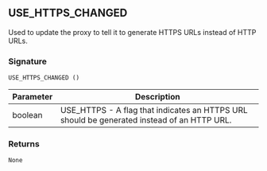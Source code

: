 ## USE\_HTTPS\_CHANGED

Used to update the proxy to tell it to generate HTTPS URLs instead of HTTP URLs.


### Signature

`USE_HTTPS_CHANGED ()`


| Parameter | Description |
| --- | --- |
| boolean | USE\_HTTPS - A flag that indicates an HTTPS URL should be generated instead of an HTTP URL. |


### Returns

`None`
